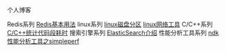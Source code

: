 个人博客

Redis系列
[Redis基本用法](_posts/2022-3-26-Redis基本用法.md)
linux系列
[linux磁盘分区](_posts/2022-3-26-linux磁盘分区.md)
[linux网络工具](_posts/2022-3-29-网络分析工具.md)
C/C++系列
[C/C++统计代码段耗时](_posts/2022-3-28-C/C++统计代码段耗时.md)
搜索引擎系列
[ElasticSearch介绍](_posts/2022-4-10-elasticsearch使用.md)
性能分析工具系列
[ndk性能分析工具之simpleperf](_posts/2022-4-12-ndk性能分析工具之simpleperf.md)
